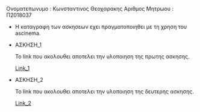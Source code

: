 Ονοματεπωνυμο : Κωνσταντινος Θεοχαρακης
Αριθμος Μητρωου : Π2018037

- Η καταγραφη των ασκησεων εχει πραγματοποιηθει με τη χρηση του ascinema.
  
- ΑΣΚΗΣΗ_1

    Το link που ακολουθει αποτελει την υλοποιηση της πρωτης ασκησης.
  
    [Link_1](https://asciinema.org/a/IUJCTUkExAfhnfDAdxlRebBBX)
 
- ΑΣΚΗΣΗ_2

    Το link που ακολουθει αποτελει την υλοποιηση της δευτερης ασκησης.
  
    [Link_2](https://asciinema.org/a/q3pQTFBZxIl3nTBFFkKUo3bDU)
